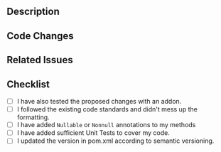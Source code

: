 ## Description
<!-- Please explain why you are making this pull request. -->
<!-- Start writing below this line -->

## Code Changes
<!-- Please explain what changes you have made to the code. -->
<!-- Start writing below this line -->

## Related Issues
<!-- Please tag any Issues related to your Pull Request -->
<!-- Syntax: "Resolves #000" -->
<!-- Start writing below this line -->

## Checklist
<!-- Here is a little checklist you can follow. -->
<!-- Click on these checkboxes after you created the pull request. -->
- [ ] I have also tested the proposed changes with an addon.
- [ ] I followed the existing code standards and didn't mess up the formatting.
- [ ] I have added `Nullable` or `Nonnull` annotations to my methods
- [ ] I have added sufficient Unit Tests to cover my code.
- [ ] I updated the version in pom.xml according to semantic versioning.
